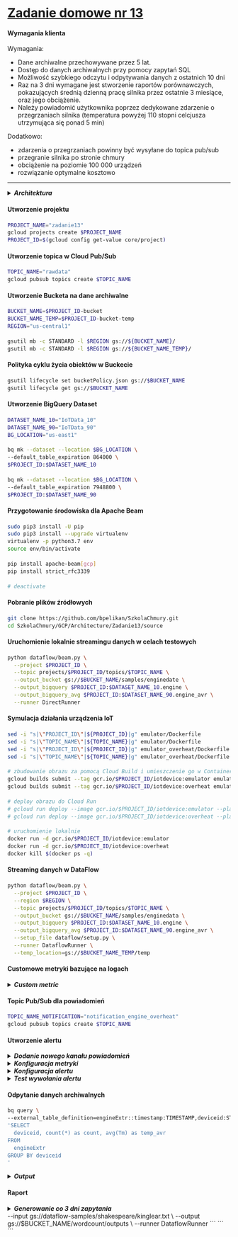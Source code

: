 # [Zadanie domowe nr 13](https://szkolachmury.pl/google-cloud-platform-droga-architekta/tydzien-13-serverless-i-big-data/zadanie-domowe-nr-13/)



#### Wymagania klienta
Wymagania:
* Dane archiwalne przechowywane przez 5 lat.
* Dostęp do danych archiwalnych przy pomocy zapytań SQL
* Możliwość szybkiego odczytu i odpytywania danych z ostatnich 10 dni
* Raz na 3 dni wymagane jest stworzenie raportów porównawczych, pokazujących średnią dzienną pracę silnika przez ostatnie 3 miesiące, oraz jego obciążenie.
* Należy powiadomić użytkownika poprzez dedykowane zdarzenie o przegrzaniach silnika (temperatura powyżej 110 stopni celcjusza utrzymująca się ponad 5 min)

Dodatkowo:
* zdarzenia o przegrzaniach powinny być wysyłane do topica pub/sub
* przegranie silnika po stronie chmury
* obciążenie na poziomie 100 000 urządzeń
* rozwiązanie optymalne kosztowo

---

<details>
  <summary><b><i>Architektura</i></b></summary>

![schemat](./img/schemat.jpg)
</details>

#### Utworzenie projektu
```bash
PROJECT_NAME="zadanie13"
gcloud projects create $PROJECT_NAME
PROJECT_ID=$(gcloud config get-value core/project)
```

#### Utworzenie topica w Cloud Pub/Sub
```bash
TOPIC_NAME="rawdata"
gcloud pubsub topics create $TOPIC_NAME
```

#### Utworzenie Bucketa na dane archiwalne
```bash
BUCKET_NAME=$PROJECT_ID-bucket
BUCKET_NAME_TEMP=$PROJECT_ID-bucket-temp
REGION="us-central1"

gsutil mb -c STANDARD -l $REGION gs://${BUCKET_NAME}/
gsutil mb -c STANDARD -l $REGION gs://${BUCKET_NAME_TEMP}/
```

#### Polityka cyklu życia obiektów w Buckecie
```bash
gsutil lifecycle set bucketPolicy.json gs://$BUCKET_NAME
gsutil lifecycle get gs://$BUCKET_NAME
```

#### Utworzenie BigQuery Dataset
```bash
DATASET_NAME_10="IoTData_10"
DATASET_NAME_90="IoTData_90"
BG_LOCATION="us-east1"

bq mk --dataset --location $BG_LOCATION \
--default_table_expiration 864000 \
$PROJECT_ID:$DATASET_NAME_10

bq mk --dataset --location $BG_LOCATION \
--default_table_expiration 7948800 \
$PROJECT_ID:$DATASET_NAME_90
```

#### Przygotowanie środowiska dla Apache Beam
```bash
sudo pip3 install -U pip
sudo pip3 install --upgrade virtualenv
virtualenv -p python3.7 env
source env/bin/activate

pip install apache-beam[gcp]
pip install strict_rfc3339

# deactivate
```

#### Pobranie plików źródłowych
```bash
git clone https://github.com/bpelikan/SzkolaChmury.git
cd SzkolaChmury/GCP/Architecture/Zadanie13/source
```

#### Uruchomienie lokalnie streamingu danych w celach testowych
```bash
python dataflow/beam.py \
  --project $PROJECT_ID \
  --topic projects/$PROJECT_ID/topics/$TOPIC_NAME \
  --output_bucket gs://$BUCKET_NAME/samples/enginedate \
  --output_bigquery $PROJECT_ID:$DATASET_NAME_10.engine \
  --output_bigquery_avg $PROJECT_ID:$DATASET_NAME_90.engine_avr \
  --runner DirectRunner
```

#### Symulacja działania urządzenia IoT
```bash
sed -i "s|\"PROJECT_ID\"|${PROJECT_ID}|g" emulator/Dockerfile
sed -i "s|\"TOPIC_NAME\"|${TOPIC_NAME}|g" emulator/Dockerfile
sed -i "s|\"PROJECT_ID\"|${PROJECT_ID}|g" emulator_overheat/Dockerfile
sed -i "s|\"TOPIC_NAME\"|${TOPIC_NAME}|g" emulator_overheat/Dockerfile

# zbudowanie obrazu za pomocą Cloud Build i umieszczenie go w Container Registry
gcloud builds submit --tag gcr.io/$PROJECT_ID/iotdevice:emulator emulator
gcloud builds submit --tag gcr.io/$PROJECT_ID/iotdevice:overheat emulator_overheat

# deploy obrazu do Cloud Run
# gcloud run deploy --image gcr.io/$PROJECT_ID/iotdevice:emulator --platform managed --region=us-central1
# gcloud run deploy --image gcr.io/$PROJECT_ID/iotdevice:overheat --platform managed --region=us-central1

# uruchomienie lokalnie
docker run -d gcr.io/$PROJECT_ID/iotdevice:emulator
docker run -d gcr.io/$PROJECT_ID/iotdevice:overheat
docker kill $(docker ps -q)
```

#### Streaming danych w DataFlow
```bash
python dataflow/beam.py \
  --project $PROJECT_ID \
  --region $REGION \
  --topic projects/$PROJECT_ID/topics/$TOPIC_NAME \
  --output_bucket gs://$BUCKET_NAME/samples/enginedata \
  --output_bigquery $PROJECT_ID:$DATASET_NAME_10.engine \
  --output_bigquery_avg $PROJECT_ID:$DATASET_NAME_90.engine_avr \
  --setup_file dataflow/setup.py \
  --runner DataflowRunner \
  --temp_location=gs://$BUCKET_NAME_TEMP/temp
```

#### Customowe metryki bazujące na logach
<details>
  <summary><b><i>Custom metric</i></b></summary>

![schemat](./img/20200602212556.jpg)
![schemat](./img/20200602232910.jpg)
![schemat](./img/20200602232924.jpg)
</details>

#### Topic Pub/Sub dla powiadomień
```bash
TOPIC_NAME_NOTIFICATION="notification_engine_overheat"
gcloud pubsub topics create $TOPIC_NAME
```

#### Utworzenie alertu

<details>
  <summary><b><i>Dodanie nowego kanału powiadomień</i></b></summary>

![schemat](./img/20200602213620.jpg)
</details>

<details>
  <summary><b><i>Konfiguracja metryki</i></b></summary>

![schemat](./img/20200602213729.jpg)
</details>

<details>
  <summary><b><i>Konfiguracja alertu</i></b></summary>

![schemat](./img/20200602222006.jpg)
</details>

<details>
  <summary><b><i>Test wywołania alertu</i></b></summary>

![schemat](./img/20200602232141.jpg)
![schemat](./img/20200602232050.jpg)
![schemat](./img/20200602235337.jpg)
![schemat](./img/20200602232012.jpg)
</details>

#### Odpytanie danych archiwalnych
```bash
bq query \
--external_table_definition=engineExtr::timestamp:TIMESTAMP,deviceid:STRING,I:FLOAT,U:FLOAT,Tm:FLOAT@NEWLINE_DELIMITED_JSON=gs://$BUCKET_NAME/samples/engine*.json \
'SELECT
  deviceid, count(*) as count, avg(Tm) as temp_avr
FROM
  engineExtr
GROUP BY deviceid
'
```

<details>
  <summary><b><i>Output</i></b></summary>

```bash
bartosz@cloudshell:~/zad13/SzkolaChmury/GCP/Architecture/Zadanie13/source (zadanie13)$ bq query \
> --external_table_definition=engineExtr::timestamp:TIMESTAMP,deviceid:STRING,I:FLOAT,U:FLOAT,Tm:FLOAT@NEWLINE_DELIMITED_JSON=gs://$BUCKET_NAME/samples/engine*.json \
> 'SELECT
>   deviceid, count(*) as count, avg(Tm) as temp_avr
> FROM
>   engineExtr
> GROUP BY deviceid
> '
/usr/lib/google-cloud-sdk/platform/bq/bq.py:45: DeprecationWarning: the imp module is deprecated in favour of importlib; see the module's documentation for alternative uses
  import imp
Waiting on bqjob_r1cdb239400cbc722_000001727713605a_1 ... (0s) Current status: DONE   
+--------------------------------------+-------+--------------------+
|               deviceid               | count |      temp_avr      |
+--------------------------------------+-------+--------------------+
| a4867da1-a36d-4909-9e9a-737a27bd9674 |  1433 | 103.68246959857069 |
| 72154393-93de-4b86-803b-10ee7c6373aa |    79 |  75.64208747404463 |
| 1d040a82-b38a-41db-8e22-4ce9c6dba31d |   383 |  76.97826203570771 |
| d3a909ee-91b0-4e98-8225-aa0b4c07248a |  1432 | 102.33843136969428 |
| f2ba6ac4-0b00-4f48-b415-6a01edad906d |   409 |   73.9672069948344 |
| 85642f90-7e8a-4f22-9d86-4db93cde9d2f |   958 |  72.50763587183222 |
| 70f4d526-9ad6-4560-bdd3-d801bee0f33a |    71 |  69.43747510314007 |
| 2f8af323-c6f3-4b7b-a0b6-c571da018ab2 |  1261 |   76.1348232779182 |
| 1fa6805e-e0db-4b8f-8222-dde7279a7072 |  1665 |    74.072138875285 |
| 09bd62c5-1dfc-4c79-bf81-69a6e90794c4 |   379 |  75.52881440106688 |
| ddc99568-9b4c-41d3-a891-88556981e39f |  1259 |  75.25954176009124 |
| 79ac69e7-46d2-4274-abac-5b05a93309d4 |   387 |  75.33425536519992 |
| 415408d6-16d4-4768-8807-9a54f5d2790c |   500 |  77.14240450782705 |
| 50968d8e-2cae-4361-b23a-ccbb81f7895c |   936 | 115.04686034851169 |
| e757e259-82a2-4c9d-8a1a-d2fb5db86895 |   503 | 153.09239030756342 |
| b68fd752-a098-4331-ac10-976ccd325339 |   141 | 176.56384764092286 |
| e6693ee9-927f-412e-83d3-4540dc086676 |   957 |  76.23106515821594 |
| c1dbedcd-6bce-4840-ac4c-7b26c2312e46 |   406 |  75.65631246840186 |
| 9537e0e2-b768-451c-97bb-cccf2d626f2e |    74 |   78.2595695579868 |
| 5a822f61-0f35-4aae-b17f-b4edfa686a10 |   963 |  73.83181169445595 |
| cbfaa2df-13b0-4b4a-a30e-85131fed19ae |  1668 |  72.40537860858983 |
| eff88078-0114-4119-83ca-98e515365552 |   145 | 168.74020009140668 |
| f2a8b4a1-52f4-4bdb-a34c-20ed8a89e121 |    79 |  86.35292870983326 |
| 5e5190e4-8729-46b9-8230-4f60c4501a82 |    74 |  80.68776588677392 |
| 1cadbf1c-5f5a-40fc-bf52-2139ebffa0bf |   960 |  72.83901345343646 |
| 12e4ad15-ed21-430b-9237-123187a050cf |   558 | 136.82353504374075 |
| 2e9bf394-fe56-425e-9210-5b3bf65954d4 |   526 | 152.35495856364903 |
+--------------------------------------+-------+--------------------+
```
</details>

#### Raport
<details>
  <summary><b><i>Generowanie co 3 dni zapytania</i></b></summary>

![schemat](./img/20200603005019.jpg)
</details>
  --input gs://dataflow-samples/shakespeare/kinglear.txt \
  --output gs://$BUCKET_NAME/wordcount/outputs \
  --runner DataflowRunner
```
```
```

